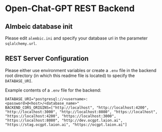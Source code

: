 # Open-Chat-GPT REST Backend

## Almbeic database init

Please edit `alembic.ini` and specify your database uri in the parameter `sqlalchemy.url`.

## REST Server Configuration

Please either use environment variables or create a `.env` file in the backend root directory (in which this readme file is located) to specify the `DATABASE_URI`.

Example contents of a `.env` file for the backend:

```
DATABASE_URI="postgresql://<username>:<password>@<host>/<database_name>"
BACKEND_CORS_ORIGINS=["http://localhost", "http://localhost:4200", "http://localhost:3000", "http://localhost:8080", "https://localhost", "https://localhost:4200", "https://localhost:3000", "https://localhost:8080", "http://dev.ocgpt.laion.ai", "https://stag.ocgpt.laion.ai", "https://ocgpt.laion.ai"]

```
